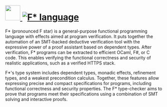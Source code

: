 # [<img src="https://cdn.jsdelivr.net/gh/AdmiringWorm/chocolatey-packages@f60250eb91925e4aafa8cd69d4af9d50a067d5ca/automatic/fstar/icons/fstar.png" height="48" width="48" /> ![F* language](https://img.shields.io/chocolatey/v/fstar.svg?label=F*%20language&style=for-the-badge)](https://community.chocolatey.org/packages/fstar)

F* (pronounced F star) is a general-purpose functional programming language with effects aimed at program verification. It puts together the automation of an SMT-backed deductive verification tool with the expressive power of a proof assistant based on dependent types. After verification, F* programs can be extracted to efficient OCaml, F#, or C code. This enables verifying the functional correctness and security of realistic applications, such as a verified HTTPS stack.

F*'s type system includes dependent types, monadic effects, refinement types, and a weakest precondition calculus. Together, these features allow expressing precise and compact specifications for programs, including functional correctness and security properties. The F* type-checker aims to prove that programs meet their specifications using a combination of SMT solving and interactive proofs.
